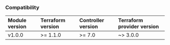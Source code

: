 ### Compatibility
Module version | Terraform version | Controller version | Terraform provider version
:--- | :--- | :--- | :---
v1.0.0 | >= 1.1.0 | >= 7.0 | ~> 3.0.0
